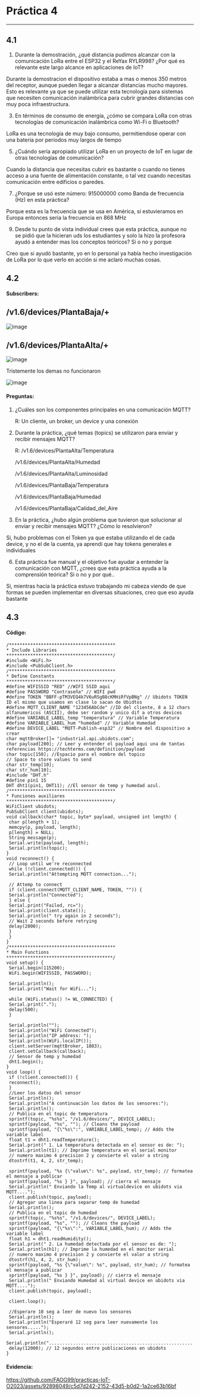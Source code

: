 # Práctica 4
---
## 4.1

1. Durante la demostración, ¿qué distancia pudimos alcanzar con la comunicación LoRa entre el ESP32 
y el ReYax RYLR998? ¿Por qué es relevante este largo alcance en aplicaciones de IoT?

Durante la demostracion el dispositivo estaba a mas o menos 350 metros del receptor, aunque pueden llegar a alcanzar distancias mucho mayores.
Esto es relevante ya que se puede utilizar esta tecnología para sistemas que necesiten comunicación inalámbrica para cubrir grandes distancias con 
muy poca infraestructura.

3. En términos de consumo de energía, ¿cómo se compara LoRa con otras tecnologías de comunicación 
inalámbrica como Wi-Fi o Bluetooth?

LoRa es una tecnología de muy bajo consumo, permitiendose operar con una bateria por periodos muy largos de tiempo

5. ¿Cuándo sería apropiado utilizar LoRa en un proyecto de IoT en lugar de otras tecnologías de 
comunicación?

Cuando la distancia que necesitas cubrir es bastante o cuando no tienes acceso a una fuente de alimentación constante, o tal vez cuando necesitas comunicación 
entre edificios o paredes.

7. ¿Porque se usó este número: 915000000 como Banda de frecuencia (Hz) en esta práctica?

Porque esta es la frecuencia que se usa en América, si estuvieramos en Europa entonces seria la frecuencia en 868 MHz

9. Desde tu punto de vista individual crees que esta práctica, aunque no se pidió que la hicieran uds los 
estudiantes y solo la hizo la profesora ayudó a entender mas los conceptos teóricos? Si o no y 
porque

Creo que si ayudó bastante, yo en lo personal ya había hecho investigación de LoRa por lo que verlo en acción si me aclaró muchas cosas.


## 4.2
#### Subscribers:

/v1.6/devices/PlantaBaja/+
---
![image](https://github.com/FAOG99/practicas-IoT-O2023/assets/92898049/39a4314a-e4c3-43b4-be42-6268ec64f4fb)


/v1.6/devices/PlantaAlta/+
---
![image](https://github.com/FAOG99/practicas-IoT-O2023/assets/92898049/9b221f09-df9d-4ed1-8d2e-69c7b67cddbb)


Tristemente los demas no funcionaron

![image](https://github.com/FAOG99/practicas-IoT-O2023/assets/92898049/d1fd7e00-efdb-4370-a11f-17e7079bfcd1)

#### Preguntas:

1. ¿Cuáles son los componentes principales en una comunicación MQTT?
   
   R: Un cliente, un broker, un device y una conexión
   
3. Durante la práctica, ¿qué temas (topics) se utilizaron para enviar y recibir mensajes MQTT?
   
   R: /v1.6/devices/PlantaAlta/Temperatura
   
   /v1.6/devices/PlantaAlta/Humedad
   
   /v1.6/devices/PlantaAlta/Luminosidad
   
   /v1.6/devices/PlantaBaja/Temperatura
   
   /v1.6/devices/PlantaBaja/Humedad
   
   /v1.6/devices/PlantaBaja/Calidad_del_Aire
   
5. En la práctica, ¿hubo algún problema que tuvieron que solucionar al enviar y recibir 
mensajes MQTT? ¿Cómo lo resolvieron?

Si, hubo problemas con el Token ya que estaba utilizando el de cada device, y no el de la cuenta, ya aprendí que hay tokens generales e individuales

6. Esta práctica fue manual y el objetivo fue ayudar a entender la comunicación con MQTT, 
¿crees que esta práctica ayuda a la comprensión teórica? Si o no y por qué.. 

Si, mientras hacía la práctica estuvo trabajando mi cabeza viendo de que formas se pueden implementar en diversas situaciones, creo que eso ayuda bastante


## 4.3 

#### Código:

```
/**************************************** 
* Include Libraries 
****************************************/ 
#include <WiFi.h> 
#include <PubSubClient.h> 
/**************************************** 
* Define Constants 
****************************************/ 
#define WIFISSID "RED" //WIFI SSID aqui
#define PASSWORD "Contraseña" // WIFI pwd
#define TOKEN "BBFF-pTM3VEQ4k7V6uRSgB8cKMHiRfVpBNg" // Ubidots TOKEN ID el mismo que usamos en clase lo sacan de Ubidtos
#define MQTT_CLIENT_NAME "123456AbCde" //ID del cliente, 8 a 12 chars alfanumericos (ASCII), debe ser random y unico dif a otros devices 
#define VARIABLE_LABEL_temp "temperatura" // Variable Temperatura 
#define VARIABLE_LABEL_hum "humedad" // Variable Humedad 
#define DEVICE_LABEL "MQTT-Publish-esp32" // Nombre del dispositivo a crear 
char mqttBroker[]= "industrial.api.ubidots.com"; 
char payload[200]; // Leer y entender el payload aqui una de tantas referencias https://techterms.com/definition/payload
char topic[150]; //Espacio para el nombre del topico 
// Space to store values to send 
char str_temp[10]; 
char str_hum[10]; 
#include "DHT.h" 
#define pin1 15 
DHT dht1(pin1, DHT11); //El sensor de temp y humedad azul. 
/**************************************** 
* Funciones auxiliares 
****************************************/ 
WiFiClient ubidots; 
PubSubClient client(ubidots); 
void callback(char* topic, byte* payload, unsigned int length) { 
 char p[length + 1]; 
 memcpy(p, payload, length); 
 p[length] = NULL; 
 String message(p); 
 Serial.write(payload, length); 
 Serial.println(topic); 
} 
void reconnect() { 
 // Loop until we're reconnected
 while (!client.connected()) { 
 Serial.println("Attempting MQTT connection..."); 
 
 // Attemp to connect 
 if (client.connect(MQTT_CLIENT_NAME, TOKEN, "")) { 
 Serial.println("Connected"); 
 } else { 
 Serial.print("Failed, rc="); 
 Serial.print(client.state()); 
 Serial.println(" try again in 2 seconds"); 
 // Wait 2 seconds before retrying 
 delay(2000); 
 } 
 } 
} 
/**************************************** 
* Main Functions 
****************************************/ 
void setup() { 
 Serial.begin(115200); 
 WiFi.begin(WIFISSID, PASSWORD); 
 
 Serial.println(); 
 Serial.print("Wait for WiFi..."); 
 
 while (WiFi.status() != WL_CONNECTED) { 
 Serial.print("."); 
 delay(500); 
 } 
 
 Serial.println(""); 
 Serial.println("WiFi Connected"); 
 Serial.println("IP address: "); 
 Serial.println(WiFi.localIP()); 
 client.setServer(mqttBroker, 1883); 
 client.setCallback(callback); 
 // Sensor de temp y humedad 
 dht1.begin(); 
} 
void loop() { 
 if (!client.connected()) { 
 reconnect(); 
 } 
 //Leer los datos del sensor
 Serial.println(); 
 Serial.println("A continuación los datos de los sensores:");
 Serial.println();
 // Publica en el topic de temperatura 
 sprintf(topic, "%s%s", "/v1.6/devices/", DEVICE_LABEL); 
 sprintf(payload, "%s", ""); // Cleans the payload 
 sprintf(payload, "{\"%s\":", VARIABLE_LABEL_temp); // Adds the variable label 
 float t1 = dht1.readTemperature(); 
 Serial.print(" 1. La temperatura detectada en el sensor es de: ");
 Serial.println(t1); // Imprime temperatura en el serial monitor 
 // numero maximo 4 precision 2 y convierte el valor a string
 dtostrf(t1, 4, 2, str_temp); 
 
 sprintf(payload, "%s {\"value\": %s", payload, str_temp); // formatea el mensaje a publicar 
 sprintf(payload, "%s } }", payload); // cierra el mensaje 
 Serial.println(" Enviando la Temp al virtualdevice en ubidots via MQTT...."); 
 client.publish(topic, payload);
 // Agregar una linea para separar temp de humedad
 Serial.println();
 // Publica en el topic de humedad 
 sprintf(topic, "%s%s", "/v1.6/devices/", DEVICE_LABEL); 
 sprintf(payload, "%s", ""); // Cleans the payload 
 sprintf(payload, "{\"%s\":", VARIABLE_LABEL_hum); // Adds the variable label 
 float h1 = dht1.readHumidity(); 
 Serial.print(" 2. La humedad detectada por el sensor es de: ");
 Serial.println(h1); // Imprime la humedad en el monitor serial 
 // numero maximo 4 precision 2 y convierte el valor a string
 dtostrf(h1, 4, 2, str_hum); 
 sprintf(payload, "%s {\"value\": %s", payload, str_hum); // formatea el mensaje a publicar 
 sprintf(payload, "%s } }", payload); // cierra el mensaje 
 Serial.println(" Enviando Humedad al virtual device en ubidots via MQTT...."); 
 client.publish(topic, payload); 
 
 client.loop();
 
 //Esperare 10 seg a leer de nuevo los sensores
 Serial.println();
 Serial.println("Esperaré 12 seg para leer nuevamente los sensores.....");
 Serial.println();
 Serial.println(".......................................................");
 delay(12000); // 12 segundos entre publicaciones en ubidots 
}

```

#### Evidencia:




https://github.com/FAOG99/practicas-IoT-O2023/assets/92898049/c5d7d242-2152-43d5-b0d2-1a2ce63b16bf




